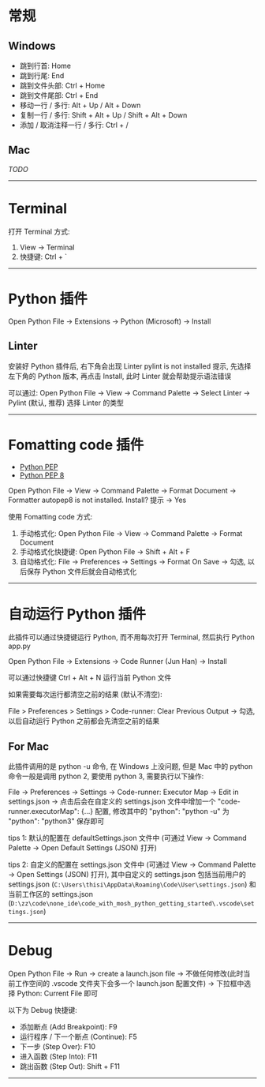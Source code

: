 
# 常规

## Windows

- 跳到行首: Home
- 跳到行尾: End
- 跳到文件头部: Ctrl + Home
- 跳到文件尾部: Ctrl + End
- 移动一行 / 多行: Alt + Up / Alt + Down
- 复制一行 / 多行: Shift + Alt + Up / Shift + Alt + Down
- 添加 / 取消注释一行 / 多行: Ctrl + /

## Mac

_TODO_

---

# Terminal

打开 Terminal 方式:

1. View -> Terminal
2. 快捷键: Ctrl + `

---

# Python 插件

Open Python File -> Extensions -> Python (Microsoft) -> Install

## Linter

安装好 Python 插件后, 右下角会出现 Linter pylint is not installed 提示, 先选择左下角的 Python 版本, 再点击 Install, 此时 Linter 就会帮助提示语法错误

可以通过: Open Python File -> View -> Command Palette -> Select Linter -> Pylint (默认, 推荐) 选择 Linter 的类型

---

# Fomatting code 插件

- [Python PEP](https://www.python.org/dev/peps/)
- [Python PEP 8](https://www.python.org/dev/peps/pep-0008/)

Open Python File -> View -> Command Palette -> Format Document -> Formatter autopep8 is not installed. Install? 提示 -> Yes

使用 Fomatting code 方式:

1. 手动格式化: Open Python File -> View -> Command Palette -> Format Document
2. 手动格式化快捷键: Open Python File -> Shift + Alt + F
3. 自动格式化: File -> Preferences -> Settings -> Format On Save -> 勾选, 以后保存 Python 文件后就会自动格式化

---

# 自动运行 Python 插件

此插件可以通过快捷键运行 Python, 而不用每次打开 Terminal, 然后执行 Python app.py

Open Python File -> Extensions -> Code Runner (Jun Han) -> Install

可以通过快捷键 Ctrl + Alt + N 运行当前 Python 文件

如果需要每次运行都清空之前的结果 (默认不清空):

File > Preferences > Settings > Code-runner: Clear Previous Output -> 勾选, 以后自动运行 Python 之前都会先清空之前的结果

## For Mac

此插件调用的是 python -u 命令, 在 Windows 上没问题, 但是 Mac 中的 python 命令一般是调用 python 2, 要使用 python 3, 需要执行以下操作:

File -> Preferences -> Settings -> Code-runner: Executor Map -> Edit in settings.json -> 点击后会在自定义的 settings.json 文件中增加一个 "code-runner.executorMap": {...} 配置, 修改其中的 "python": "python -u" 为 "python": "python3" 保存即可

tips 1: 默认的配置在 defaultSettings.json 文件中 (可通过 View -> Command Palette -> Open Default Settings (JSON) 打开)

tips 2: 自定义的配置在 settings.json 文件中 (可通过 View -> Command Palette -> Open Settings (JSON) 打开), 其中自定义的 settings.json 包括当前用户的 settings.json (`C:\Users\thisi\AppData\Roaming\Code\User\settings.json`) 和当前工作区的 settings.json (`D:\zz\code\none_ide\code_with_mosh_python_getting_started\.vscode\settings.json`)

---

# Debug

Open Python File -> Run -> create a launch.json file -> 不做任何修改(此时当前工作空间的 .vscode 文件夹下会多一个 launch.json 配置文件) -> 下拉框中选择 Python: Current File 即可

以下为 Debug 快捷键:
- 添加断点 (Add Breakpoint): F9
- 运行程序 / 下一个断点 (Continue): F5
- 下一步 (Step Over): F10
- 进入函数 (Step Into): F11
- 跳出函数 (Step Out): Shift + F11

---
